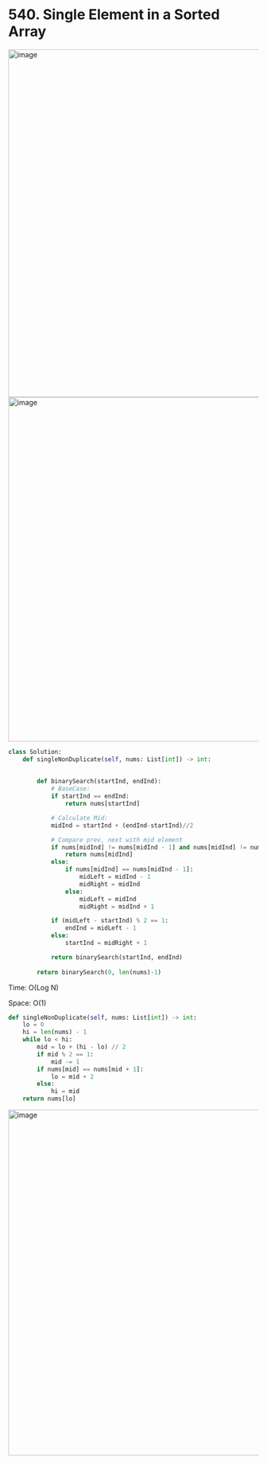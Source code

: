 # 540. Single Element in a Sorted Array

<img width="699" alt="image" src="https://user-images.githubusercontent.com/35987583/175483273-9f4262c7-6376-42cf-93be-1cc27d578b11.png">
<img width="692" alt="image" src="https://user-images.githubusercontent.com/35987583/175483298-de2f2385-5111-4bdc-8841-fd7ef0c1cb09.png">


```python
class Solution:
    def singleNonDuplicate(self, nums: List[int]) -> int:
        
        
        def binarySearch(startInd, endInd):
            # BaseCase:
            if startInd == endInd:
                return nums[startInd]

            # Calculate Mid:
            midInd = startInd + (endInd-startInd)//2

            # Compare prev, next with mid element
            if nums[midInd] != nums[midInd - 1] and nums[midInd] != nums[midInd + 1]:
                return nums[midInd]
            else:
                if nums[midInd] == nums[midInd - 1]:
                    midLeft = midInd - 1
                    midRight = midInd
                else:
                    midLeft = midInd
                    midRight = midInd + 1

            if (midLeft - startInd) % 2 == 1:
                endInd = midLeft - 1
            else:
                startInd = midRight + 1

            return binarySearch(startInd, endInd)
        
        return binarySearch(0, len(nums)-1)
```

Time: O(Log N)

Space: O(1)



```python
def singleNonDuplicate(self, nums: List[int]) -> int:
    lo = 0
    hi = len(nums) - 1
    while lo < hi:
        mid = lo + (hi - lo) // 2
        if mid % 2 == 1:
            mid -= 1
        if nums[mid] == nums[mid + 1]:
            lo = mid + 2
        else:
            hi = mid
    return nums[lo]
```

<img width="695" alt="image" src="https://user-images.githubusercontent.com/35987583/175483509-06dffa53-e95b-4de6-ab7b-44e767720cc4.png">

